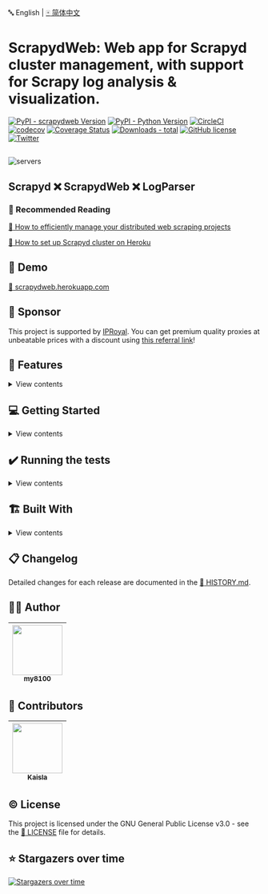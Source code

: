 :abc: English | [:mahjong: 简体中文](https://github.com/my8100/scrapydweb/blob/master/README_CN.md)

# ScrapydWeb: Web app for Scrapyd cluster management, with support for Scrapy log analysis & visualization.

[![PyPI - scrapydweb Version](https://img.shields.io/pypi/v/scrapydweb.svg)](https://pypi.org/project/scrapydweb/)
[![PyPI - Python Version](https://img.shields.io/pypi/pyversions/scrapydweb.svg)](https://pypi.org/project/scrapydweb/)
[![CircleCI](https://circleci.com/gh/my8100/scrapydweb/tree/master.svg?style=shield)](https://circleci.com/gh/my8100/scrapydweb/tree/master)
[![codecov](https://codecov.io/gh/my8100/scrapydweb/branch/master/graph/badge.svg)](https://codecov.io/gh/my8100/scrapydweb)
[![Coverage Status](https://coveralls.io/repos/github/my8100/scrapydweb/badge.svg?branch=master)](https://coveralls.io/github/my8100/scrapydweb?branch=master)
[![Downloads - total](https://static.pepy.tech/badge/scrapydweb)](https://pepy.tech/project/scrapydweb)
[![GitHub license](https://img.shields.io/github/license/my8100/scrapydweb.svg)](https://github.com/my8100/scrapydweb/blob/master/LICENSE)
[![Twitter](https://img.shields.io/twitter/url/https/github.com/my8100/scrapydweb.svg?style=social)](https://twitter.com/intent/tweet?text=@my8100_%20ScrapydWeb:%20Web%20app%20for%20Scrapyd%20cluster%20management,%20with%20support%20for%20Scrapy%20log%20analysis%20%26%20visualization.%20%23python%20%23scrapy%20%23scrapyd%20%23webscraping%20%23scrapydweb%20&url=https%3A%2F%2Fgithub.com%2Fmy8100%2Fscrapydweb)


##
![servers](https://raw.githubusercontent.com/my8100/scrapydweb/master/screenshots/servers.png)

## Scrapyd :x: ScrapydWeb :x: LogParser
### :book: Recommended Reading
[:link: How to efficiently manage your distributed web scraping projects](https://github.com/my8100/files/blob/master/scrapydweb/README.md)

[:link: How to set up Scrapyd cluster on Heroku](https://github.com/my8100/scrapyd-cluster-on-heroku)


## :eyes: Demo
[:link: scrapydweb.herokuapp.com](https://scrapydweb.herokuapp.com)


## :rocket: Sponsor
This project is supported by [IPRoyal](https://iproyal.com/?r=802099). You can get premium quality proxies at unbeatable prices
with a discount using [this referral link](https://iproyal.com/?r=802099)!


## :stars: Features
<details>
<summary>View contents</summary>

- :diamond_shape_with_a_dot_inside: Scrapyd Cluster Management
  - :100: All Scrapyd JSON API Supported
  - :ballot_box_with_check: Group, filter and select any number of nodes
  - :computer_mouse: **Execute command on multinodes with just a few clicks**

- :mag: Scrapy Log Analysis
  - :bar_chart: Stats collection
  - :chart_with_upwards_trend: **Progress visualization**
  - :bookmark_tabs: Logs categorization

- :battery: Enhancements
  - :package: **Auto packaging**
  - :male_detective: **Integrated with [:link: *LogParser*](https://github.com/my8100/logparser)**
  - :alarm_clock: **Timer tasks**
  - :e-mail: **Monitor & Alert**
  - :iphone: Mobile UI
  - :closed_lock_with_key: Basic auth for web UI

</details>


## :computer: Getting Started
<details>
<summary>View contents</summary>

### :warning: Prerequisites
:heavy_exclamation_mark: **Make sure that [:link: Scrapyd](https://github.com/scrapy/scrapyd) has been installed and started on all of your hosts.**

:bangbang: Note that for remote access, you have to manually set 'bind_address = 0.0.0.0' in [:link: the configuration file of Scrapyd](https://scrapyd.readthedocs.io/en/latest/config.html#example-configuration-file)
and restart Scrapyd to make it visible externally.

### :arrow_down: Install
- Use pip:
```bash
pip install scrapydweb
```
:heavy_exclamation_mark: Note that you may need to execute `python -m pip install --upgrade pip` first in order to get the latest version of scrapydweb, or download the tar.gz file from https://pypi.org/project/scrapydweb/#files and get it installed via `pip install scrapydweb-x.x.x.tar.gz`

- Use git:
```bash
pip install --upgrade git+https://github.com/my8100/scrapydweb.git
```
Or:
```bash
git clone https://github.com/my8100/scrapydweb.git
cd scrapydweb
python setup.py install
```

### :arrow_forward: Start
1. Start ScrapydWeb via command `scrapydweb`. (a config file would be generated for customizing settings at the first startup.)
2. Visit http://127.0.0.1:5000 **(It's recommended to use Google Chrome for a better experience.)**

### :globe_with_meridians: Browser Support
The latest version of Google Chrome, Firefox, and Safari.

</details>


## :heavy_check_mark: Running the tests
<details>
<summary>View contents</summary>

<br>

```bash
$ git clone https://github.com/my8100/scrapydweb.git
$ cd scrapydweb

# To create isolated Python environments
$ pip install virtualenv
$ virtualenv venv/scrapydweb
# Or specify your Python interpreter: $ virtualenv -p /usr/local/bin/python3.7 venv/scrapydweb
$ source venv/scrapydweb/bin/activate

# Install dependent libraries
(scrapydweb) $ python setup.py install
(scrapydweb) $ pip install pytest
(scrapydweb) $ pip install coverage

# Make sure Scrapyd has been installed and started, then update the custom_settings item in tests/conftest.py
(scrapydweb) $ vi tests/conftest.py
(scrapydweb) $ curl http://127.0.0.1:6800

# '-x': stop on first failure
(scrapydweb) $ coverage run --source=scrapydweb -m pytest tests/test_a_factory.py -s -vv -x
(scrapydweb) $ coverage run --source=scrapydweb -m pytest tests -s -vv --disable-warnings
(scrapydweb) $ coverage report
# To create an HTML report, check out htmlcov/index.html
(scrapydweb) $ coverage html
```

</details>


## :building_construction: Built With
<details>
<summary>View contents</summary>

<br>

- Front End
  - [:link: Element](https://github.com/ElemeFE/element)
  - [:link: ECharts](https://github.com/apache/incubator-echarts)

- Back End
  - [:link: Flask](https://github.com/pallets/flask)

</details>


## :clipboard: Changelog
Detailed changes for each release are documented in the [:link: HISTORY.md](https://github.com/my8100/scrapydweb/blob/master/HISTORY.md).


## :man_technologist: Author
| [<img src="https://github.com/my8100.png" width="100px;"/>](https://github.com/my8100)<br/> [<sub>my8100</sub>](https://github.com/my8100) |
| --- |


## :busts_in_silhouette: Contributors
| [<img src="https://github.com/simplety.png" width="100px;"/>](https://github.com/simplety)<br/> [<sub>Kaisla</sub>](https://github.com/simplety) |
| --- |


## :copyright: License
This project is licensed under the GNU General Public License v3.0 - see the [:link: LICENSE](https://github.com/my8100/scrapydweb/blob/master/LICENSE) file for details.


## :star: Stargazers over time
[![Stargazers over time](https://starchart.cc/my8100/scrapydweb.svg?variant=adaptive)](https://starchart.cc/my8100/scrapydweb)
